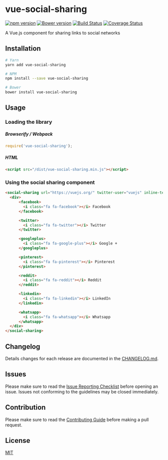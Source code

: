 # vue-social-sharing

[![npm version](https://badge.fury.io/js/vue-social-sharing.svg)](https://badge.fury.io/js/vue-social-sharing)
[![Bower version](https://badge.fury.io/bo/vue-social-sharing.svg)](https://badge.fury.io/bo/vue-social-sharing)
[![Build Status](https://travis-ci.org/nicolasbeauvais/vue-social-sharing.svg?branch=master)](https://travis-ci.org/nicolasbeauvais/vue-social-sharing)
[![Coverage Status](https://coveralls.io/repos/github/nicolasbeauvais/vue-social-sharing/badge.svg?branch=master)](https://coveralls.io/github/nicolasbeauvais/vue-social-sharing?branch=master)

A Vue.js component for sharing links to social networks

## Installation

```bash
# Yarn
yarn add vue-social-sharing

# NPM
npm install --save vue-social-sharing

# Bower
bower install vue-social-sharing
```

## Usage

### Loading the library

##### Browserify / Webpack

```javascript
require('vue-social-sharing');
```

##### HTML

```html
<script src="/dist/vue-social-sharing.min.js"></script>
```

### Using the social sharing component

```html
<social-sharing url="https://vuejs.org/" twitter-user="vuejs" inline-template>
  <div>
      <facebook>
        <i class="fa fa-facebook"></i> Facebook
      </facebook>

      <twitter>
        <i class="fa fa-twitter"></i> Twitter
      </twitter>

      <googleplus>
        <i class="fa fa-google-plus"></i> Google +
      </googleplus>

      <pinterest>
        <i class="fa fa-pinterest"></i> Pinterest
      </pinterest>

      <reddit>
        <i class="fa fa-reddit"></i> Reddit
      </reddit>

      <linkedin>
        <i class="fa fa-linkedin"></i> LinkedIn
      </linkedin>

      <whatsapp>
        <i class="fa fa-whatsapp"></i> Whatsapp
      </whatsapp>
  </div>
</social-sharing>
```

## Changelog
Details changes for each release are documented in the [CHANGELOG.md](https://github.com/nicolasbeauvais/vue-social-sharing/blob/master/CHANGELOG.md).

## Issues
Please make sure to read the [Issue Reporting Checklist](https://github.com/nicolasbeauvais/vue-social-sharing/blob/master/CONTRIBUTING.md#issue-reporting-guidelines) before opening an issue. Issues not conforming to the guidelines may be closed immediately.

## Contribution
Please make sure to read the [Contributing Guide](https://github.com/nicolasbeauvais/vue-social-sharing/blob/master/CONTRIBUTING.md) before making a pull request.

## License

[MIT](http://opensource.org/licenses/MIT)

